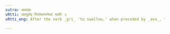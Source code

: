 ```yaml
---
sutra: अवाद्ग्रः
vRtti: अवपूर्वाद् गिरतेरात्मनेपदं भवति ॥
vRtti_eng: After the verb _gri_ 'to swallow,' when preceded by _ava_, the _Atmanepada_ is used.

---
```


